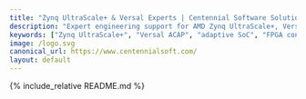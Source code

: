 ```yaml
---
title: "Zynq UltraScale+ & Versal Experts | Centennial Software Solutions"
description: "Expert engineering support for AMD Zynq UltraScale+, Versal ACAP, and adaptive SoC platforms. Embedded Linux, Yocto, FPGA, and driver development."
keywords: ["Zynq UltraScale+", "Versal ACAP", "adaptive SoC", "FPGA consulting", "embedded Linux", "Yocto BSP", "driver development"]
image: /logo.svg
canonical_url: https://www.centennialsoft.com/
layout: default
---
```


{% include_relative README.md %}
